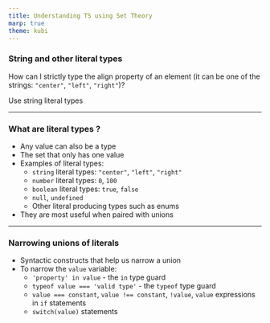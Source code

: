 ```yaml
---
title: Understanding TS using Set Theory
marp: true
theme: kubi
---
```


### String and other literal types

<question>

How can I strictly type the align property of an element (it can be one of the strings: `"center"`, `"left"`, `"right"`)?

</question>
<answer>

Use string literal types

</answer>

----
### What are literal types ?

* Any value can also be a type
* The set that only has one value
* Examples of literal types:
    * `string` literal types: `"center"`, `"left"`, `"right"`
    * `number` literal types: `0`, `100`
    * `boolean` literal types: `true`, `false`
    * `null`, `undefined`
    * Other literal producing types such as enums
* They are most useful when paired with unions

---

### Narrowing unions of literals 

- Syntactic constructs that help us narrow a union
- To narrow the `value` variable:
    - `'property' in value`  - the `in` type guard
    - `typeof value === 'valid type'` - the `typeof` type guard
    * `value === constant`, `value !== constant`, `!value`, `value` expressions in `if` statements
    * `switch(value)` statements


<!-- ---

### Strict null checking 

* Carves out `null` and `undefined` out of other types
* In terms of sets: The values `null` and `undefined` are not by default part of the sets described by a type

----

### Strict null checking 

* Without `strictNullChecks`: 
    * `number` - the set of all values that are floating point numbers **or `null` or `undefined`**
    * `string`- the set of all values that are strings **or `null` or `undefined`**

* With `strictNullChecks`: 
    * `number` - the set of all values that are floating point numbers
    * `string`- the set of all values that are strings
    * `string | null`- the set of all values that are strings **or `null`** -->